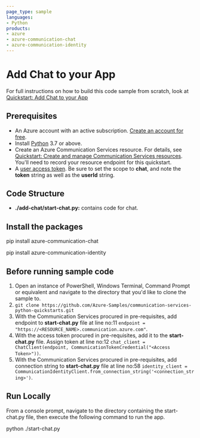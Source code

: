 ```yaml
---
page_type: sample
languages:
- Python
products:
- azure
- azure-communication-chat
- azure-communication-identity
---
```



# Add Chat to your App

For full instructions on how to build this code sample from scratch, look at [Quickstart: Add Chat to your App](https://docs.microsoft.com/azure/communication-services/quickstarts/chat/get-started?pivots=programming-language-python)

## Prerequisites

- An Azure account with an active subscription. [Create an account for free](https://azure.microsoft.com/free/?WT.mc_id=A261C142F). 
- Install [Python](https://www.python.org/downloads/) 3.7 or above.
- Create an Azure Communication Services resource. For details, see [Quickstart: Create and manage Communication Services resources](https://docs.microsoft.com/azure/communication-services/quickstarts/create-communication-resource). You'll need to record your resource endpoint for this quickstart.
- A [user access token](https://docs.microsoft.com/azure/communication-services/quickstarts/access-tokens?pivots=programming-language-python). Be sure to set the scope to **chat**, and note the **token** string as well as the **userId** string.

## Code Structure

- **./add-chat/start-chat.py:** contains code for chat.

## Install the packages

pip install azure-communication-chat

pip install azure-communication-identity

## Before running sample code

1. Open an instance of PowerShell, Windows Terminal, Command Prompt or equivalent and navigate to the directory that you'd like to clone the sample to.
2. `git clone https://github.com/Azure-Samples/communication-services-python-quickstarts.git`
3. With the Communication Services procured in pre-requisites, add endpoint to **start-chat.py** file at line no:11 ```endpoint = "https://<RESOURCE_NAME>.communication.azure.com"```.
4. With the access token procured in pre-requisites, add it to the **start-chat.py** file. Assign token at line no:12 ```chat_client = ChatClient(endpoint, CommunicationTokenCredential("<Access Token>"))```.
5. With the Communication Services procured in pre-requisites, add connection string to **start-chat.py** file at line no:58 ```identity_client = CommunicationIdentityClient.from_connection_string('<connection_string>')```.
   

## Run Locally

From a console prompt, navigate to the directory containing the start-chat.py file, then execute the following command to run the app.

python ./start-chat.py

